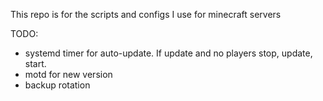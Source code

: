 This repo is for the scripts and configs I use for minecraft servers

TODO:
* systemd timer for auto-update. If update and no players stop, update, start.
* motd for new version
* backup rotation
